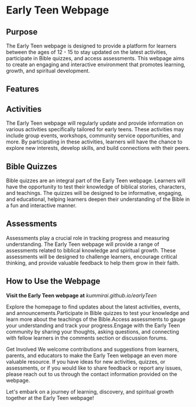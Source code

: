 <h1>Early Teen Webpage</h1>
<h2>Purpose</h2>
The Early Teen webpage is designed to provide a platform for learners between the ages of 12 - 15 to stay updated on the latest activities, participate in Bible quizzes, and access assessments. This webpage aims to create an engaging and interactive environment that promotes learning, growth, and spiritual development.

<h2>Features</h2>
<h2>Activities</h2>
The Early Teen webpage will regularly update and provide information on various activities specifically tailored for early teens. These activities may include group events, workshops, community service opportunities, and more. By participating in these activities, learners will have the chance to explore new interests, develop skills, and build connections with their peers.

<h2> Bible Quizzes</h2>
<p>Bible quizzes are an integral part of the Early Teen webpage. Learners will have the opportunity to test their knowledge of biblical stories, characters, and teachings. The quizzes will be designed to be informative, engaging, and educational, helping learners deepen their understanding of the Bible in a fun and interactive manner.</p>

<h2>Assessments</h2>
Assessments play a crucial role in tracking progress and measuring understanding. The Early Teen webpage will provide a range of assessments related to biblical knowledge and spiritual growth. These assessments will be designed to challenge learners, encourage critical thinking, and provide valuable feedback to help them grow in their faith.

<h2>How to Use the Webpage</h2>
<strong>Visit the Early Teen webpage at</strong> <em>kummirai.github.io/earlyTeen</em>

<p>Explore the homepage to find updates about the latest activities, events, and announcements.Participate in Bible quizzes to test your knowledge and learn more about the teachings of the Bible.Access assessments to gauge your understanding and track your progress.Engage with the Early Teen community by sharing your thoughts, asking questions, and connecting with fellow learners in the comments section or discussion forums.</p>

<p>Get Involved
We welcome contributions and suggestions from learners, parents, and educators to make the Early Teen webpage an even more valuable resource. If you have ideas for new activities, quizzes, or assessments, or if you would like to share feedback or report any issues, please reach out to us through the contact information provided on the webpage.</p>

<p>Let's embark on a journey of learning, discovery, and spiritual growth together at the Early Teen webpage!</p>